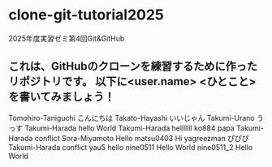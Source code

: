 # clone-git-tutorial2025
2025年度実習ゼミ第4回Git&amp;GitHub

これは、GitHubのクローンを練習するために作ったリポジトリです。
以下に<user.name> <ひとこと>を書いてみましょう！
--------------------------------------------------------------
 Tomohiro-Taniguchi こんにちは
 Takato-Hayashi いいじゃん
 Takumi-Urano うっす
 Takumi-Harada hello World
 Takumi-Harada helllllll
 ko884 papa
 Takumi-Harada conflict 
 Sora-Miyamoto Hello
 matsu0403 Hi
 yagreezman ぴぴぴ
 Takumi-Harada conflict
 yau5 hello 
 nine0511 Hello World
 nine0511_2 Hello World
